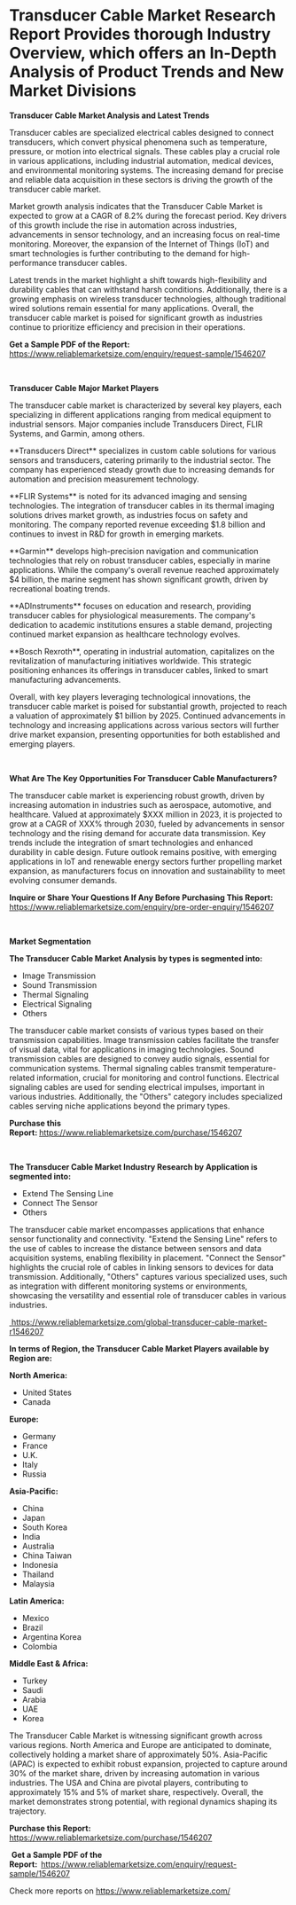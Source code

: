 <p><h1>Transducer Cable Market Research Report Provides thorough Industry Overview, which offers an In-Depth Analysis of Product Trends and New Market Divisions</h1></p><p><strong>Transducer Cable Market Analysis and Latest Trends</strong></p>
<p><p>Transducer cables are specialized electrical cables designed to connect transducers, which convert physical phenomena such as temperature, pressure, or motion into electrical signals. These cables play a crucial role in various applications, including industrial automation, medical devices, and environmental monitoring systems. The increasing demand for precise and reliable data acquisition in these sectors is driving the growth of the transducer cable market.</p><p>Market growth analysis indicates that the Transducer Cable Market is expected to grow at a CAGR of 8.2% during the forecast period. Key drivers of this growth include the rise in automation across industries, advancements in sensor technology, and an increasing focus on real-time monitoring. Moreover, the expansion of the Internet of Things (IoT) and smart technologies is further contributing to the demand for high-performance transducer cables.</p><p>Latest trends in the market highlight a shift towards high-flexibility and durability cables that can withstand harsh conditions. Additionally, there is a growing emphasis on wireless transducer technologies, although traditional wired solutions remain essential for many applications. Overall, the transducer cable market is poised for significant growth as industries continue to prioritize efficiency and precision in their operations.</p></p>
<p><strong>Get a Sample PDF of the Report:&nbsp;</strong> <a href="https://www.reliablemarketsize.com/enquiry/request-sample/1546207?utm_campaign=1133&utm_medium=2&utm_source=Github&utm_content=ia&utm_term=06022025&utm_id=transducer-cable">https://www.reliablemarketsize.com/enquiry/request-sample/1546207</a></p>
<p>&nbsp;</p>
<p><strong>Transducer Cable Major Market Players</strong></p>
<p><p>The transducer cable market is characterized by several key players, each specializing in different applications ranging from medical equipment to industrial sensors. Major companies include Transducers Direct, FLIR Systems, and Garmin, among others.</p><p>**Transducers Direct** specializes in custom cable solutions for various sensors and transducers, catering primarily to the industrial sector. The company has experienced steady growth due to increasing demands for automation and precision measurement technology.</p><p>**FLIR Systems** is noted for its advanced imaging and sensing technologies. The integration of transducer cables in its thermal imaging solutions drives market growth, as industries focus on safety and monitoring. The company reported revenue exceeding $1.8 billion and continues to invest in R&D for growth in emerging markets.</p><p>**Garmin** develops high-precision navigation and communication technologies that rely on robust transducer cables, especially in marine applications. While the company's overall revenue reached approximately $4 billion, the marine segment has shown significant growth, driven by recreational boating trends.</p><p>**ADInstruments** focuses on education and research, providing transducer cables for physiological measurements. The company's dedication to academic institutions ensures a stable demand, projecting continued market expansion as healthcare technology evolves.</p><p>**Bosch Rexroth**, operating in industrial automation, capitalizes on the revitalization of manufacturing initiatives worldwide. This strategic positioning enhances its offerings in transducer cables, linked to smart manufacturing advancements.</p><p>Overall, with key players leveraging technological innovations, the transducer cable market is poised for substantial growth, projected to reach a valuation of approximately $1 billion by 2025. Continued advancements in technology and increasing applications across various sectors will further drive market expansion, presenting opportunities for both established and emerging players.</p></p>
<p>&nbsp;</p>
<p><strong>What Are The Key Opportunities For Transducer Cable Manufacturers?</strong></p>
<p><p>The transducer cable market is experiencing robust growth, driven by increasing automation in industries such as aerospace, automotive, and healthcare. Valued at approximately $XXX million in 2023, it is projected to grow at a CAGR of XXX% through 2030, fueled by advancements in sensor technology and the rising demand for accurate data transmission. Key trends include the integration of smart technologies and enhanced durability in cable design. Future outlook remains positive, with emerging applications in IoT and renewable energy sectors further propelling market expansion, as manufacturers focus on innovation and sustainability to meet evolving consumer demands.</p></p>
<p><strong>Inquire or Share Your Questions If Any Before Purchasing This Report:</strong> <a href="https://www.reliablemarketsize.com/enquiry/pre-order-enquiry/1546207?utm_campaign=1133&utm_medium=2&utm_source=Github&utm_content=ia&utm_term=06022025&utm_id=transducer-cable">https://www.reliablemarketsize.com/enquiry/pre-order-enquiry/1546207</a></p>
<p>&nbsp;</p>
<p><strong>Market Segmentation</strong></p>
<p><strong>The Transducer Cable Market Analysis by types is segmented into:</strong></p>
<p><ul><li>Image Transmission</li><li>Sound Transmission</li><li>Thermal Signaling</li><li>Electrical Signaling</li><li>Others</li></ul></p>
<p><p>The transducer cable market consists of various types based on their transmission capabilities. Image transmission cables facilitate the transfer of visual data, vital for applications in imaging technologies. Sound transmission cables are designed to convey audio signals, essential for communication systems. Thermal signaling cables transmit temperature-related information, crucial for monitoring and control functions. Electrical signaling cables are used for sending electrical impulses, important in various industries. Additionally, the "Others" category includes specialized cables serving niche applications beyond the primary types.</p></p>
<p><strong>Purchase this Report:&nbsp;</strong><a href="https://www.reliablemarketsize.com/purchase/1546207?utm_campaign=1133&utm_medium=2&utm_source=Github&utm_content=ia&utm_term=06022025&utm_id=transducer-cable">https://www.reliablemarketsize.com/purchase/1546207</a></p>
<p>&nbsp;</p>
<p><strong>The Transducer Cable Market Industry Research by Application is segmented into:</strong></p>
<p><ul><li>Extend The Sensing Line</li><li>Connect The Sensor</li><li>Others</li></ul></p>
<p><p>The transducer cable market encompasses applications that enhance sensor functionality and connectivity. "Extend the Sensing Line" refers to the use of cables to increase the distance between sensors and data acquisition systems, enabling flexibility in placement. "Connect the Sensor" highlights the crucial role of cables in linking sensors to devices for data transmission. Additionally, "Others" captures various specialized uses, such as integration with different monitoring systems or environments, showcasing the versatility and essential role of transducer cables in various industries.</p></p>
<p><a href="https://www.reliablemarketsize.com/global-transducer-cable-market-r1546207?utm_campaign=1133&utm_medium=2&utm_source=Github&utm_content=ia&utm_term=06022025&utm_id=transducer-cable">&nbsp;https://www.reliablemarketsize.com/global-transducer-cable-market-r1546207</a></p>
<p><strong>In terms of Region, the Transducer Cable Market Players available by Region are:</strong></p>
<p>
    <p> <strong> North America: </strong>
        <ul>
            <li>United States</li>
            <li>Canada</li>
        </ul>
        </p> 
    <p> <strong> Europe: </strong>
        <ul>
            <li>Germany</li>
            <li>France</li>
            <li>U.K.</li>
            <li>Italy</li>
            <li>Russia</li>
        </ul>
        </p> 
    <p> <strong> Asia-Pacific: </strong>
        <ul>
            <li>China</li>
            <li>Japan</li>
            <li>South Korea</li>
            <li>India</li>
            <li>Australia</li>
            <li>China Taiwan</li>
            <li>Indonesia</li>
            <li>Thailand</li>
            <li>Malaysia</li>
        </ul>
        </p> 
    <p> <strong> Latin America: </strong>
        <ul>
            <li>Mexico</li>
            <li>Brazil</li>
            <li>Argentina Korea</li>
            <li>Colombia</li>
        </ul>
        </p> 
    <p> <strong> Middle East & Africa: </strong>
        <ul>
            <li>Turkey</li>
            <li>Saudi</li>
            <li>Arabia</li>
            <li>UAE</li>
            <li>Korea</li>
        </ul>
    </p>
    </p>
<p><p>The Transducer Cable Market is witnessing significant growth across various regions. North America and Europe are anticipated to dominate, collectively holding a market share of approximately 50%. Asia-Pacific (APAC) is expected to exhibit robust expansion, projected to capture around 30% of the market share, driven by increasing automation in various industries. The USA and China are pivotal players, contributing to approximately 15% and 5% of market share, respectively. Overall, the market demonstrates strong potential, with regional dynamics shaping its trajectory.</p></p>
<p><strong>Purchase this Report: </strong><a href="https://www.reliablemarketsize.com/purchase/1546207?utm_campaign=1133&utm_medium=2&utm_source=Github&utm_content=ia&utm_term=06022025&utm_id=transducer-cable">https://www.reliablemarketsize.com/purchase/1546207</a></p>
<p>&nbsp;<strong>Get a Sample PDF of the Report:&nbsp;&nbsp;</strong><a href="https://www.reliablemarketsize.com/enquiry/request-sample/1546207?utm_campaign=1133&utm_medium=2&utm_source=Github&utm_content=ia&utm_term=06022025&utm_id=transducer-cable">https://www.reliablemarketsize.com/enquiry/request-sample/1546207</a></p>
<p><strong></strong></p>
<p>Check more reports on <a href="https://www.reliablemarketsize.com/?utm_campaign=1133&utm_medium=2&utm_source=Github&utm_content=ia&utm_term=06022025&utm_id=transducer-cable">https://www.reliablemarketsize.com/</a></p>
